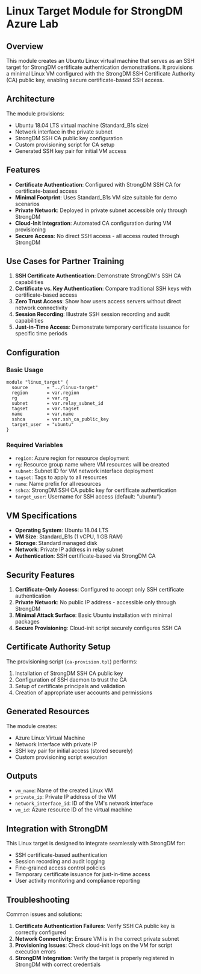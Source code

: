 # Linux Target Module for StrongDM Azure Lab

## Overview

This module creates an Ubuntu Linux virtual machine that serves as an SSH target for StrongDM certificate authentication demonstrations. It provisions a minimal Linux VM configured with the StrongDM SSH Certificate Authority (CA) public key, enabling secure certificate-based SSH access.

## Architecture

The module provisions:
- Ubuntu 18.04 LTS virtual machine (Standard_B1s size)
- Network interface in the private subnet
- StrongDM SSH CA public key configuration
- Custom provisioning script for CA setup
- Generated SSH key pair for initial VM access

## Features

- **Certificate Authentication**: Configured with StrongDM SSH CA for certificate-based access
- **Minimal Footprint**: Uses Standard_B1s VM size suitable for demo scenarios
- **Private Network**: Deployed in private subnet accessible only through StrongDM
- **Cloud-Init Integration**: Automated CA configuration during VM provisioning
- **Secure Access**: No direct SSH access - all access routed through StrongDM

## Use Cases for Partner Training

1. **SSH Certificate Authentication**: Demonstrate StrongDM's SSH CA capabilities
2. **Certificate vs. Key Authentication**: Compare traditional SSH keys with certificate-based access
3. **Zero Trust Access**: Show how users access servers without direct network connectivity
4. **Session Recording**: Illustrate SSH session recording and audit capabilities
5. **Just-in-Time Access**: Demonstrate temporary certificate issuance for specific time periods

## Configuration

### Basic Usage

```hcl
module "linux_target" {
  source       = "../linux-target"
  region       = var.region
  rg           = var.rg
  subnet       = var.relay_subnet_id
  tagset       = var.tagset
  name         = var.name
  sshca        = var.ssh_ca_public_key
  target_user  = "ubuntu"
}
```

### Required Variables

- `region`: Azure region for resource deployment
- `rg`: Resource group name where VM resources will be created
- `subnet`: Subnet ID for VM network interface deployment
- `tagset`: Tags to apply to all resources
- `name`: Name prefix for all resources
- `sshca`: StrongDM SSH CA public key for certificate authentication
- `target_user`: Username for SSH access (default: "ubuntu")

## VM Specifications

- **Operating System**: Ubuntu 18.04 LTS
- **VM Size**: Standard_B1s (1 vCPU, 1 GB RAM)
- **Storage**: Standard managed disk
- **Network**: Private IP address in relay subnet
- **Authentication**: SSH certificate-based via StrongDM CA

## Security Features

1. **Certificate-Only Access**: Configured to accept only SSH certificate authentication
2. **Private Network**: No public IP address - accessible only through StrongDM
3. **Minimal Attack Surface**: Basic Ubuntu installation with minimal packages
4. **Secure Provisioning**: Cloud-init script securely configures SSH CA

## Certificate Authority Setup

The provisioning script (`ca-provision.tpl`) performs:
1. Installation of StrongDM SSH CA public key
2. Configuration of SSH daemon to trust the CA
3. Setup of certificate principals and validation
4. Creation of appropriate user accounts and permissions

## Generated Resources

The module creates:
- Azure Linux Virtual Machine
- Network Interface with private IP
- SSH key pair for initial access (stored securely)
- Custom provisioning script execution

## Outputs

- `vm_name`: Name of the created Linux VM
- `private_ip`: Private IP address of the VM
- `network_interface_id`: ID of the VM's network interface
- `vm_id`: Azure resource ID of the virtual machine

## Integration with StrongDM

This Linux target is designed to integrate seamlessly with StrongDM for:
- SSH certificate-based authentication
- Session recording and audit logging
- Fine-grained access control policies
- Temporary certificate issuance for just-in-time access
- User activity monitoring and compliance reporting

## Troubleshooting

Common issues and solutions:

1. **Certificate Authentication Failures**: Verify SSH CA public key is correctly configured
2. **Network Connectivity**: Ensure VM is in the correct private subnet
3. **Provisioning Issues**: Check cloud-init logs on the VM for script execution errors
4. **StrongDM Integration**: Verify the target is properly registered in StrongDM with correct credentials
